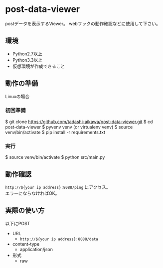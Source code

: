 # post-data-viewer

postデータを表示するViewer。
webフックの動作確認などに使用して下さい。

## 環境

* Python2.7以上
* Python3.3以上
* 仮想環境が作成できること

## 動作の準備

Linuxの場合

### 初回準備

$ git clone https://github.com/tadashi-aikawa/post-data-viewer.git
$ cd post-data-viewer
$ pyvenv venv (or virtualenv venv)
$ source venv/bin/activate
$ pip install -r requirements.txt

### 実行

$ source venv/bin/activate
$ python src/main.py

## 動作確認

`http://${your ip address}:8088/ping` にアクセス。  
エラーにならなければOK。

## 実際の使い方

以下にPOST

* URL
    * `http://${your ip address}:8088/data`
* content-type
    * application/json
* 形式
    * raw

